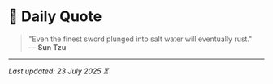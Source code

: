 # 📜 Daily Quote

> "Even the finest sword plunged into salt water will eventually rust."  
> — **Sun Tzu**

---

_Last updated: 23 July 2025 ⏳_

